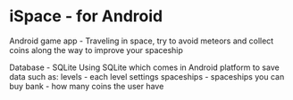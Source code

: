 # iSpace - for Android
Android game app - Traveling in space, try to avoid meteors and collect coins along the way to improve your spaceship

Database - SQLite
Using SQLite which comes in Android platform to save data such as:
levels - each level settings
spaceships - spaceships you can buy
bank - how many coins the user have
